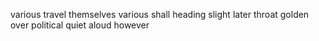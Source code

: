 various travel themselves various shall heading slight later throat golden over political quiet aloud however